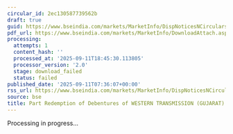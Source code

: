 ```yaml
---
circular_id: 2ec130587739562b
draft: true
guid: https://www.bseindia.com/markets/MarketInfo/DispNoticesNCirculars.aspx?Noticeid={C556945B-AA37-4A68-85D6-52CEAD15C64C}&noticeno=20250911-5&dt=09/11/2025&icount=5&totcount=91&flag=0
pdf_url: https://www.bseindia.com/markets/MarketInfo/DownloadAttach.aspx?id=20250911-5&attachedId=
processing:
  attempts: 1
  content_hash: ''
  processed_at: '2025-09-11T18:45:30.113805'
  processor_version: '2.0'
  stage: download_failed
  status: failed
published_date: '2025-09-11T07:36:07+00:00'
rss_url: https://www.bseindia.com/markets/MarketInfo/DispNoticesNCirculars.aspx?Noticeid={C556945B-AA37-4A68-85D6-52CEAD15C64C}&noticeno=20250911-5&dt=09/11/2025&icount=5&totcount=91&flag=0
source: bse
title: Part Redemption of Debentures of WESTERN TRANSMISSION (GUJARAT) LIMITED
---
```


Processing in progress...